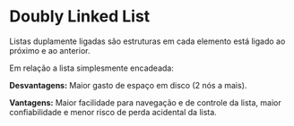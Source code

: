 # Doubly Linked List

Listas duplamente ligadas são estruturas em cada elemento está ligado ao próximo e ao anterior.

Em relação a lista simplesmente encadeada:

**Desvantagens:** Maior gasto de espaço em disco (2 nós a mais).

**Vantagens:** Maior facilidade para navegação e de controle da lista, maior confiabilidade e menor risco de perda acidental da lista.
